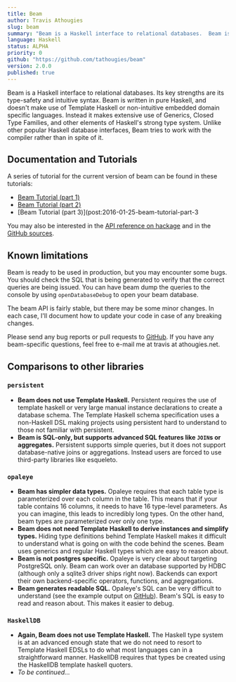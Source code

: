 ```yaml
---
title: Beam
author: Travis Athougies
slug: beam
summary: "Beam is a Haskell interface to relational databases.  Beam is written in a pure Haskell, and doesn't make use of Template Haskell or non-intuitive embedded domain specific languages"
language: Haskell
status: ALPHA
priority: 0
github: "https://github.com/tathougies/beam"
version: 2.0.0
published: true
---
```




Beam is a Haskell interface to relational databases. Its key strengths are its type-safety and
intuitive syntax. Beam is written in pure Haskell, and doesn't make use of Template Haskell or
non-intuitive embedded domain specific languages. Instead it makes extensive use of Generics, Closed
Type Families, and other elements of Haskell's strong type system. Unlike other popular Haskell
database interfaces, Beam tries to work with the compiler rather than in spite of it.

## Documentation and Tutorials

A series of tutorial for the current version of beam can be found in these tutorials:

- [Beam Tutorial (part 1)](post:2016-01-21-beam-tutorial-1)
- [Beam Tutorial (part 2)](post:2016-01-22-beam-tutorial-part-2)
- [Beam Tutorial (part 3)](post:2016-01-25-beam-tutorial-part-3

You may also be interested in the [API reference on hackage](http://hackage.haskell.org/package/beam) and in the [GitHub sources](https://github.com/tathougies/beam).

## Known limitations

Beam is ready to be used in production, but you may encounter some bugs. You should check the SQL that is being generated to verify that the correct queries are being issued. You can have beam dump the queries to the console by using `openDatabaseDebug` to open your beam database.

The beam API is fairly stable, but there may be some minor changes. In each case, I'll document how to update your code in case of any breaking changes.

Please send any bug reports or pull requests to [GitHub](https://github.com/tathougies/beam). If you have any beam-specific questions, feel free to e-mail me at travis at athougies.net.

## Comparisons to other libraries

### `persistent`

- **Beam does not use Template Haskell.** Persistent requires the use of template haskell or very large manual instance declarations to create a database schema. The Template Haskell schema specification uses a non-Haskell DSL making projects using persistent hard to understand to those not familiar with persistent.
- **Beam is SQL-only, but supports advanced SQL features like `JOIN`s or aggregates.** Persistent supports simple queries, but it does not support database-native joins or aggregations. Instead users are forced to use third-party libraries like esqueleto.

### `opaleye`

- **Beam has simpler data types.** Opaleye requires that each table type is parameterized over each column in the table. This means that if your table contains 16 columns, it needs to have 16 type-level parameters. As you can imagine, this leads to incredibly long types. On the other hand, beam types are parameterized over only one type.
- **Beam does not need Template Haskell to derive instances and simplify types.** Hiding type definitions behind Template Haskell makes it difficult to understand what is going on with the code behind the scenes. Beam uses generics and regular Haskell types which are easy to reason about.
- **Beam is not postgres specific.** Opaleye is very clear about targeting PostgreSQL only. Beam can work over an database supported by HDBC (although only a sqlite3 driver ships right now). Backends can export their own backend-specific operators, functions, and aggregations.
- **Beam generates readable SQL.** Opaleye's SQL can be very difficult to understand (see the example output on [GitHub](https://github.com/tomjaguarpaw/haskell-opaleye/tree/master/Doc/Tutorial)). Beam's SQL is easy to read and reason about. This makes it easier to debug.

### `HaskellDB`

- **Again, Beam does not use Template Haskell.** The Haskell type system is at an advanced enough state that we do not need to resort to Template Haskell EDSLs to do what most languages can in a straightforward manner. HaskellDB requires that types be created using the HaskellDB template haskell quoters.
- *To be continued...*
